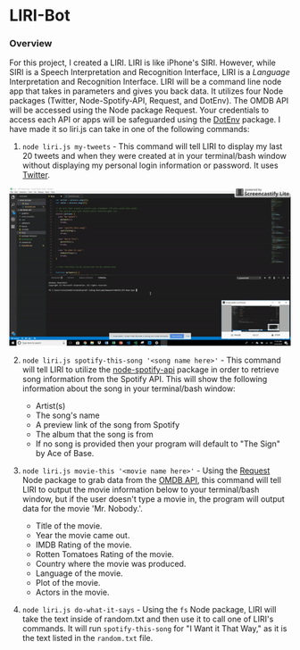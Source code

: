 # LIRI-Bot

### Overview

For this project, I created a LIRI. LIRI is like iPhone's SIRI. However, while SIRI is a Speech Interpretation and Recognition Interface, LIRI is a _Language_ Interpretation and Recognition Interface. LIRI will be a command line node app that takes in parameters and gives you back data.  It utilizes four Node packages (Twitter, Node-Spotify-API, Request, and DotEnv).  The OMDB API will be accessed using the Node package Request.  Your credentials to access each API or apps will be safeguarded using the [DotEnv](https://www.npmjs.com/package/dotenv) package. I have made it so liri.js can take in one of the following commands:

1. `node liri.js my-tweets` - This command will tell LIRI to display my last 20 tweets and when they were created at in your terminal/bash window without displaying my personal login information or password. It uses [Twitter](https://www.npmjs.com/package/twitter).

![my-tweets GIF](graphics/my-tweets.gif)

2. `node liri.js spotify-this-song '<song name here>'` - This command will tell LIRI to utilize the [node-spotify-api](https://www.npmjs.com/package/node-spotify-api) package in order to retrieve song information from the Spotify API.  This will show the following information about the song in your terminal/bash window: 
   
    * Artist(s)
    * The song's name
    * A preview link of the song from Spotify
    * The album that the song is from
    * If no song is provided then your program will default to "The Sign" by Ace of Base.

3. `node liri.js movie-this '<movie name here>'` - Using the [Request](https://www.npmjs.com/package/request) Node package to grab data from the [OMDB API](http://www.omdbapi.com), this command will tell LIRI to output the movie information below to your terminal/bash window, but if the user doesn't type a movie in, the program will output data for the movie 'Mr. Nobody.'.

    * Title of the movie.
    * Year the movie came out.
    * IMDB Rating of the movie.
    * Rotten Tomatoes Rating of the movie.
    * Country where the movie was produced.
    * Language of the movie.
    * Plot of the movie.
    * Actors in the movie.

4. `node liri.js do-what-it-says` - Using the `fs` Node package, LIRI will take the text inside of random.txt and then use it to call one of LIRI's commands.  It will run `spotify-this-song` for "I Want it That Way," as it is the text listed in the `random.txt` file.
 